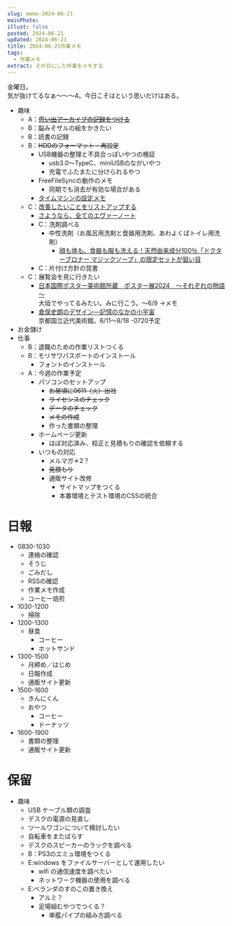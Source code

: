 ```yaml
---
slug: memo-2024-06-21
mainPhoto: 
illust: false
posted: 2024-06-21
updated: 2024-06-21
title: 2024-06-21作業メモ
tags:
  - 作業メモ
extract: その日にした作業をメモする
---
```

  
金曜日。  
気が抜けてるなぁ〜〜〜4。今日こそはという思いだけはある。

- 趣味
  - A：~~[思い出アーカイブの記録をつける](2024-06-20-思い出アーカイブとは／その記録.md)~~
  - B：脳みそザルの絵をかきたい
  - B：読書の記録
  - B：~~HDDのフォーマット・再設定~~
    - USB機器の整理と不具合っぽいやつの検証
      - usb3.0〜TypeC、miniUSBのながいやつ
      - 充電でふたまたに分けられるやつ
    - FreeFileSyncの動作のメモ
      - 同期でも消去が有効な場合がある
    - [タイムマシンの設定メモ](https://support.apple.com/ja-jp/guide/mac-help/mh15139/mac)
  - C：[改善したいことをリストアップする](2022-03-07-改善したいこと・欲しいもの・やりたいこと.md) 
    - [さようなら、全てのエヴァーノート](https://honeshabri.hatenablog.com/entry/Evernote_to_Obsidian)  
    - C：洗剤調べる
      - 中性洗剤（お風呂用洗剤と食器用洗剤、あわよくばトイレ用洗剤）
        - [顔も体も、食器も服も洗える！天然由来成分100％「ドクターブロナー マジックソープ」の限定セットが狙い目](https://www.bepal.net/archives/431622)  
    - C：片付け方針の覚書
  - C：展覧会を見に行きたい
    - [日本国際ポスター美術館所蔵　ポスター展2024　～それぞれの物語～](https://www.japandesign.ne.jp/event/postermuseum-ogaki-2024/)  
    大垣でやってるみたい。みに行こう。〜6/9
      →メモ
    - [倉俣史朗のデザイン―記憶のなかの小宇宙](https://www.momak.go.jp/Japanese/exhibitionarchive/2024/459.html)  
      京都国立近代美術館。6/11〜8/18
        -0720予定
- お金儲け
- 仕事
  - B：退職のための作業リストつくる
  - B：モリサワパスポートのインストール
    - フォントのインストール
  - A：今週の作業予定
    - パソコンのセットアップ
      - ~~お昼頃に0611（火）出社~~
      - ~~ライセンスのチェック~~
      - ~~データのチェック~~
      - ~~メモの作成~~
      - 作った書類の整理
    - ホームページ更新
      - ほぼ対応済み、校正と見積もりの確認を依頼する
    - いつもの対応 
      - メルマガ＊2？
      - ~~見積もり~~
      - 通販サイト改修
        - サイトマップをつくる
        - 本番環境とテスト環境のCSSの統合

# 日報

- 0830-1030
  - 連絡の確認
  - そうじ
  - ごみだし
  - RSSの確認
  - 作業メモ作成
  - コーヒー焙煎
- 1030-1200
  - 掃除
- 1200-1300
  - 昼食
    - コーヒー
    - ホットサンド
- 1300-1500
  - 月締め／はじめ
  - 日報作成
  - 通販サイト更新
- 1500-1600
  - きんにくん
  - おやつ
    - コーヒー
    - ドーナッツ
- 1600-1900
  - 書類の整理
  - 通販サイト更新
# 保留

- 趣味
  - USB ケーブル類の調査
  - デスクの電源の見直し
  - ツールワゴンについて検討したい
  - 自転車をまたばらす
  - デスクのスピーカーのラックを調べる
  - B：PS3のエミュ環境をつくる
  - E:windows をファイルサーバーとして運用したい
    - wifi の通信速度を調べたい
    - ネットワーク機器の使用を調べる
  - E:ベランダのすのこの置き換え
    - アルミ？
    - 足場組むやつでつくる？
      - 単艦パイプの組み方調べる
